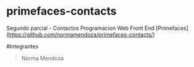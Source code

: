 # primefaces-contacts

Segundo parcial - Contactos Programacion Web Front End [Primefaces] (https://github.com/normamendoza/primefaces-contacts/)

#Integrantes 

> Norma Mendoza 
